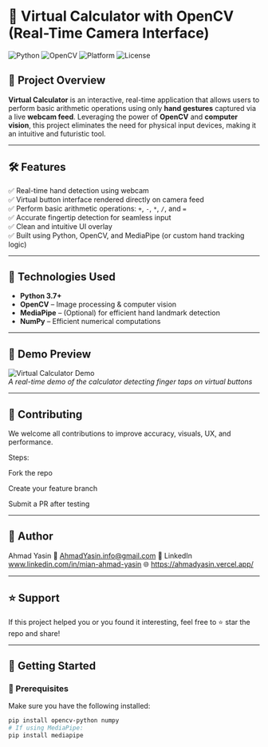 # 🧮 Virtual Calculator with OpenCV (Real-Time Camera Interface)

![Python](https://img.shields.io/badge/Python-3.7%2B-blue?logo=python&logoColor=white)
![OpenCV](https://img.shields.io/badge/OpenCV-RealTime-ff6f00?logo=opencv&logoColor=white)
![Platform](https://img.shields.io/badge/Platform-Windows%7CLinux-lightgrey?logo=windows&logo=linux)
![License](https://img.shields.io/badge/License-MIT-green)

## 🎯 Project Overview

**Virtual Calculator** is an interactive, real-time application that allows users to perform basic arithmetic operations using only **hand gestures** captured via a live **webcam feed**. Leveraging the power of **OpenCV** and **computer vision**, this project eliminates the need for physical input devices, making it an intuitive and futuristic tool.

---

## 🛠️ Features

✅ Real-time hand detection using webcam  
✅ Virtual button interface rendered directly on camera feed  
✅ Perform basic arithmetic operations: `+`, `-`, `*`, `/`, and `=`  
✅ Accurate fingertip detection for seamless input  
✅ Clean and intuitive UI overlay  
✅ Built using Python, OpenCV, and MediaPipe (or custom hand tracking logic)

---

## 🔧 Technologies Used

- **Python 3.7+**
- **OpenCV** – Image processing & computer vision
- **MediaPipe** – (Optional) for efficient hand landmark detection
- **NumPy** – Efficient numerical computations

---

## 📸 Demo Preview

![Virtual Calculator Demo](https://youtu.be/oLNRpXEJDeE?si=cw4t8Crjv9FfY2Pa)  
*A real-time demo of the calculator detecting finger taps on virtual buttons*

---

## 🤝 Contributing
We welcome all contributions to improve accuracy, visuals, UX, and performance.

Steps:

Fork the repo

Create your feature branch

Submit a PR after testing

---

## 👤 Author
Ahmad Yasin
📧 AhmadYasin.info@gmail.com
🔗 LinkedIn www.linkedin.com/in/mian-ahmad-yasin 
🌐 https://ahmadyasin.vercel.app/

---

## ⭐ Support
If this project helped you or you found it interesting, feel free to ⭐ star the repo and share!

---

## 🚀 Getting Started

### 🔗 Prerequisites

Make sure you have the following installed:
```bash
pip install opencv-python numpy
# If using MediaPipe:
pip install mediapipe
